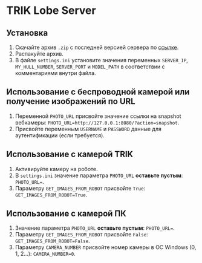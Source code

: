 # TRIK Lobe Server

## Установка
1. Скачайте архив `.zip` с последней версией сервера по [ссылке](https://github.com/khodand/trik-lobe-server/releases/latest).
2. Распакуйте архив.
3. В файле `settings.ini` установите значения переменных `SERVER_IP`, `MY_HULL_NUMBER`, `SERVER_PORT` и `MODEL_PATH` в соответствии с комментариями внутри файла.

## Использование с беспроводной камерой или получение изображений по URL
1. Переменной `PHOTO_URL` присвойте значение ссылки на snapshot вебкамеры: `PHOTO_URL=http://127.0.0.1:8080/?action=snapshot`.
2. Присвойте переменным `USERNAME` и `PASSWORD` данные для аутентификации (если требуется).

## Использование с камерой TRIK
1. Активируйте камеру на роботе.
2. В `settings.ini` значение параметра `PHOTO_URL` **оставьте пустым**: `PHOTO_URL=`.
3. Параметру `GET_IMAGES_FROM_ROBOT` присвойте `True`: `GET_IMAGES_FROM_ROBOT=True`.

## Использование с камерой ПК
1. Значение параметра `PHOTO_URL` **оставьте пустым**: `PHOTO_URL=`.
2. Параметру `GET_IMAGES_FROM_ROBOT` присвойте `False`: `GET_IMAGES_FROM_ROBOT=False`.
3. Параметру `CAMERA_NUMBER` присвойте номер камеры в ОС Windows (0, 1, 2...): `CAMERA_NUMBER=0`.
